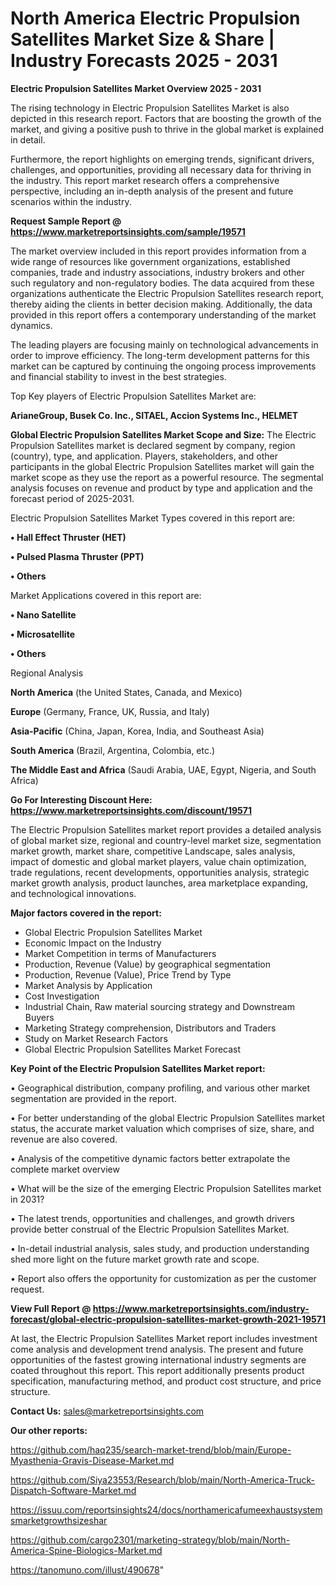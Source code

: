 # North America Electric Propulsion Satellites Market Size & Share | Industry Forecasts 2025 - 2031

<Strong> Electric Propulsion Satellites Market Overview 2025 - 2031</strong>

The rising technology in Electric Propulsion Satellites Market is also depicted in this research report. Factors that are boosting the growth of the market, and giving a positive push to thrive in the global market is explained in detail.

Furthermore, the report highlights on emerging trends, significant drivers, challenges, and opportunities, providing all necessary data for thriving in the industry. This report market research offers a comprehensive perspective, including an in-depth analysis of the present and future scenarios within the industry.

<strong>Request Sample Report @ <a href=https://www.marketreportsinsights.com/sample/19571>https://www.marketreportsinsights.com/sample/19571</a></strong>

The market overview included in this report provides information from a wide range of resources like government organizations, established companies, trade and industry associations, industry brokers and other such regulatory and non-regulatory bodies. The data acquired from these organizations authenticate the Electric Propulsion Satellites research report, thereby aiding the clients in better decision making. Additionally, the data provided in this report offers a contemporary understanding of the market dynamics.

The leading players are focusing mainly on technological advancements in order to improve efficiency. The long-term development patterns for this market can be captured by continuing the ongoing process improvements and financial stability to invest in the best strategies.

Top Key players of Electric Propulsion Satellites Market are:

<strong>ArianeGroup, Busek Co. Inc., SITAEL, Accion Systems Inc., HELMET</strong>

<strong><b>Global Electric Propulsion Satellites Market Scope and Size:</b></strong>
The Electric Propulsion Satellites market is declared segment by company, region (country), type, and application. Players, stakeholders, and other participants in the global Electric Propulsion Satellites market will gain the market scope as they use the report as a powerful resource. The segmental analysis focuses on revenue and product by type and application and the forecast period of 2025-2031.

Electric Propulsion Satellites Market Types covered in this report are:

<strong>• Hall Effect Thruster (HET)

• Pulsed Plasma Thruster (PPT)

• Others</strong>

Market Applications covered in this report are:

<strong>• Nano Satellite

• Microsatellite

• Others</strong> 

Regional Analysis

<strong>North America</strong> (the United States, Canada, and Mexico)

<strong>Europe</strong> (Germany, France, UK, Russia, and Italy)

<strong>Asia-Pacific</strong> (China, Japan, Korea, India, and Southeast Asia)

<strong>South America</strong> (Brazil, Argentina, Colombia, etc.)

<strong>The Middle East and Africa</strong> (Saudi Arabia, UAE, Egypt, Nigeria, and South Africa)

<strong>Go For Interesting Discount Here: <a href=https://www.marketreportsinsights.com/discount/19571>https://www.marketreportsinsights.com/discount/19571</a></strong>

The Electric Propulsion Satellites market report provides a detailed analysis of global market size, regional and country-level market size, segmentation market growth, market share, competitive Landscape, sales analysis, impact of domestic and global market players, value chain optimization, trade regulations, recent developments, opportunities analysis, strategic market growth analysis, product launches, area marketplace expanding, and technological innovations.

<strong><b>Major factors covered in the report:</b></strong>
<ul>
  <li>Global Electric Propulsion Satellites Market </li>
  <li>Economic Impact on the Industry</li>
  <li>Market Competition in terms of Manufacturers</li>
  <li>Production, Revenue (Value) by geographical segmentation</li>
  <li>Production, Revenue (Value), Price Trend by Type</li>
  <li>Market Analysis by Application</li>
  <li>Cost Investigation</li>
  <li>Industrial Chain, Raw material sourcing strategy and Downstream Buyers</li>
  <li>Marketing Strategy comprehension, Distributors and Traders</li>
  <li>Study on Market Research Factors</li>
  <li>Global Electric Propulsion Satellites Market Forecast</li>
</ul>

<strong><b>Key Point of the Electric Propulsion Satellites Market report:</b></strong>

• Geographical distribution, company profiling, and various other market segmentation are provided in the report.

• For better understanding of the global Electric Propulsion Satellites market status, the accurate market valuation which comprises of size, share, and revenue are also covered.

• Analysis of the competitive dynamic factors better extrapolate the complete market overview

• What will be the size of the emerging Electric Propulsion Satellites market in 2031?

• The latest trends, opportunities and challenges, and growth drivers provide better construal of the Electric Propulsion Satellites Market.

• In-detail industrial analysis, sales study, and production understanding shed more light on the future market growth rate and scope.

• Report also offers the opportunity for customization as per the customer request.

<strong><b>View Full Report @ <a href=https://www.marketreportsinsights.com/industry-forecast/global-electric-propulsion-satellites-market-growth-2021-19571>https://www.marketreportsinsights.com/industry-forecast/global-electric-propulsion-satellites-market-growth-2021-19571</a></b></strong>


At last, the Electric Propulsion Satellites Market report includes investment come analysis and development trend analysis. The present and future opportunities of the fastest growing international industry segments are coated throughout this report. This report additionally presents product specification, manufacturing method, and product cost structure, and price structure.

<strong>Contact Us:</strong>
sales@marketreportsinsights.com

<strong>Our other reports:</strong>

<a href=https://github.com/haq235/search-market-trend/blob/main/Europe-Myasthenia-Gravis-Disease-Market.md>https://github.com/haq235/search-market-trend/blob/main/Europe-Myasthenia-Gravis-Disease-Market.md</a>

<a href=https://github.com/Siya23553/Research/blob/main/North-America-Truck-Dispatch-Software-Market.md>https://github.com/Siya23553/Research/blob/main/North-America-Truck-Dispatch-Software-Market.md</a>

<a href=https://issuu.com/reportsinsights24/docs/northamericafumeexhaustsystemsmarketgrowthsizeshar>https://issuu.com/reportsinsights24/docs/northamericafumeexhaustsystemsmarketgrowthsizeshar</a>

<a href=https://github.com/cargo2301/marketing-strategy/blob/main/North-America-Spine-Biologics-Market.md>https://github.com/cargo2301/marketing-strategy/blob/main/North-America-Spine-Biologics-Market.md</a>

<a href=https://tanomuno.com/illust/490678>https://tanomuno.com/illust/490678</a>"
